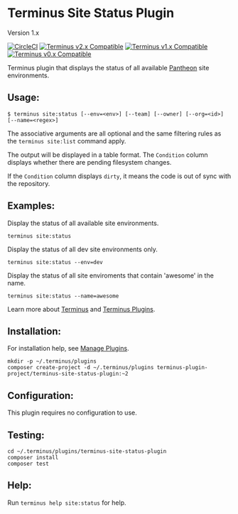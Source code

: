 # Terminus Site Status Plugin

Version 1.x

[![CircleCI](https://circleci.com/gh/terminus-plugin-project/terminus-site-status-plugin.svg?style=shield)](https://circleci.com/gh/terminus-plugin-project/terminus-site-status-plugin)
[![Terminus v2.x Compatible](https://img.shields.io/badge/terminus-v2.x-green.svg)](https://github.com/terminus-plugin-project/terminus-site-status-plugin/tree/2.x)
[![Terminus v1.x Compatible](https://img.shields.io/badge/terminus-v1.x-green.svg)](https://github.com/terminus-plugin-project/terminus-site-status-plugin/tree/1.x)
[![Terminus v0.x Compatible](https://img.shields.io/badge/terminus-v0.x-green.svg)](https://github.com/terminus-plugin-project/terminus-site-status-plugin/tree/0.x)

Terminus plugin that displays the status of all available [Pantheon](https://www.pantheon.io) site environments.

## Usage:
```
$ terminus site:status [--env=<env>] [--team] [--owner] [--org=<id>] [--name=<regex>]
```
The associative arguments are all optional and the same filtering rules as the `terminus site:list` command apply.

The output will be displayed in a table format.  The `Condition` column displays whether there are pending filesystem changes.

If the `Condition` column displays `dirty`, it means the code is out of sync with the repository.

## Examples:
Display the status of all available site environments.
```
terminus site:status
```

Display the status of all dev site environments only.
```
terminus site:status --env=dev
```

Display the status of all site enviroments that contain 'awesome' in the name.
```
terminus site:status --name=awesome
```

Learn more about [Terminus](https://pantheon.io/docs/terminus/) and [Terminus Plugins](https://pantheon.io/docs/terminus/plugins/).

## Installation:
For installation help, see [Manage Plugins](https://pantheon.io/docs/terminus/plugins/).

```
mkdir -p ~/.terminus/plugins
composer create-project -d ~/.terminus/plugins terminus-plugin-project/terminus-site-status-plugin:~2
```

## Configuration:

This plugin requires no configuration to use.

## Testing:

```
cd ~/.terminus/plugins/terminus-site-status-plugin
composer install
composer test
```

## Help:
Run `terminus help site:status` for help.
